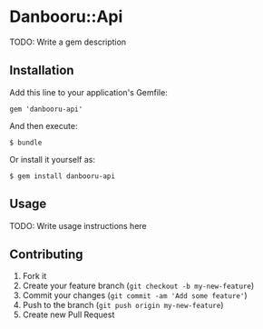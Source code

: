 # Danbooru::Api

TODO: Write a gem description

## Installation

Add this line to your application's Gemfile:

    gem 'danbooru-api'

And then execute:

    $ bundle

Or install it yourself as:

    $ gem install danbooru-api

## Usage

TODO: Write usage instructions here

## Contributing

1. Fork it
2. Create your feature branch (`git checkout -b my-new-feature`)
3. Commit your changes (`git commit -am 'Add some feature'`)
4. Push to the branch (`git push origin my-new-feature`)
5. Create new Pull Request
